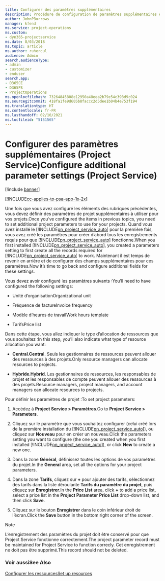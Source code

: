 ```yaml
---
title: Configurer des paramètres supplémentaires
description: Procédure de configuration de paramètres supplémentaires dans Project Service
author: JohnPBurrows
manager: kfend
ms.service: project-operations
ms.custom:
- dyn365-projectservice
ms.date: 8/03/2018
ms.topic: article
ms.author: ruhercul
audience: Admin
search.audienceType:
- admin
- customizer
- enduser
search.app:
- D365CE
- D365PS
- ProjectOperations
ms.openlocfilehash: 73264845808e12950a48eea2b79e54c393d9c024
ms.sourcegitcommit: 418fa1fe9d605b8faccc2d5dee1b04b4e753f194
ms.translationtype: HT
ms.contentlocale: fr-FR
ms.lasthandoff: 02/10/2021
ms.locfileid: "5151565"
---
```

# <a name="configure-additional-parameter-settings-project-service"></a><span data-ttu-id="6a6a8-103">Configurer des paramètres supplémentaires (Project Service)</span><span class="sxs-lookup"><span data-stu-id="6a6a8-103">Configure additional parameter settings (Project Service)</span></span>

[!include [banner](../includes/psa-now-project-operations.md)]

[!INCLUDE[cc-applies-to-psa-app-1x-2x](../includes/cc-applies-to-psa-app-1x-2x.md)]

<span data-ttu-id="6a6a8-104">Une fois que vous avez configuré les éléments des rubriques précédentes, vous devez définir des paramètres de projet supplémentaires à utiliser pour vos projets.</span><span class="sxs-lookup"><span data-stu-id="6a6a8-104">Once you’ve configured the items in previous topics, you need to set additional project parameters to use for your projects.</span></span> <span data-ttu-id="6a6a8-105">Quand vous avez installé le [!INCLUDE[pn_project_service_auto](../includes/pn-project-service-auto.md)] pour la première fois, vous avez créé les paramètres pour créer d’abord tous les enregistrements requis pour que [!INCLUDE[pn_project_service_auto](../includes/pn-project-service-auto.md)] fonctionne.</span><span class="sxs-lookup"><span data-stu-id="6a6a8-105">When you first installed [!INCLUDE[pn_project_service_auto](../includes/pn-project-service-auto.md)], you created a parameters setting to first create all the records required for [!INCLUDE[pn_project_service_auto](../includes/pn-project-service-auto.md)] to work.</span></span> <span data-ttu-id="6a6a8-106">Maintenant il est temps de revenir en arrière et de configurer des champs supplémentaires pour ces paramètres.</span><span class="sxs-lookup"><span data-stu-id="6a6a8-106">Now it’s time to go back and configure additional fields for these settings.</span></span>  
  
 <span data-ttu-id="6a6a8-107">Vous devez avoir configuré les paramètres suivants :</span><span class="sxs-lookup"><span data-stu-id="6a6a8-107">You’ll need to have configured the following settings:</span></span>  
  
-   <span data-ttu-id="6a6a8-108">Unité d’organisation</span><span class="sxs-lookup"><span data-stu-id="6a6a8-108">Organizational unit</span></span>  
  
-   <span data-ttu-id="6a6a8-109">Fréquence de facture</span><span class="sxs-lookup"><span data-stu-id="6a6a8-109">Invoice frequency</span></span>  
  
-   <span data-ttu-id="6a6a8-110">Modèle d’heures de travail</span><span class="sxs-lookup"><span data-stu-id="6a6a8-110">Work hours template</span></span>  
  
-   <span data-ttu-id="6a6a8-111">Tarifs</span><span class="sxs-lookup"><span data-stu-id="6a6a8-111">Price list</span></span>  
 
<span data-ttu-id="6a6a8-112">Dans cette étape, vous allez indiquer le type d’allocation de ressources que vous souhaitez :</span><span class="sxs-lookup"><span data-stu-id="6a6a8-112">In this step, you’ll also indicate what type of resource allocation you want:</span></span>  
  
- <span data-ttu-id="6a6a8-113">**Central**.</span><span class="sxs-lookup"><span data-stu-id="6a6a8-113">**Central**.</span></span> <span data-ttu-id="6a6a8-114">Seuls les gestionnaires de ressources peuvent allouer des ressources à des projets.</span><span class="sxs-lookup"><span data-stu-id="6a6a8-114">Only resource managers can allocate resources to projects.</span></span>  
  
- <span data-ttu-id="6a6a8-115">**Hybride**.</span><span class="sxs-lookup"><span data-stu-id="6a6a8-115">**Hybrid**.</span></span> <span data-ttu-id="6a6a8-116">Les gestionnaires de ressources, les responsables de projet et les responsables de compte peuvent allouer des ressources à des projets.</span><span class="sxs-lookup"><span data-stu-id="6a6a8-116">Resource managers, project managers, and account managers can allocate resources to projects.</span></span>  
  
 
<span data-ttu-id="6a6a8-117">Pour définir les paramètres de projet :</span><span class="sxs-lookup"><span data-stu-id="6a6a8-117">To set project parameters:</span></span>  
  
1. <span data-ttu-id="6a6a8-118">Accédez à **Project Service > Paramètres**.</span><span class="sxs-lookup"><span data-stu-id="6a6a8-118">Go to **Project Service > Parameters**.</span></span>  
  
2. <span data-ttu-id="6a6a8-119">Cliquez sur le paramètre que vous souhaitez configurer (celui créé lors de la première installation du [!INCLUDE[pn_project_service_auto](../includes/pn-project-service-auto.md)]), ou cliquez sur **Nouveau** pour en créer un nouveau.</span><span class="sxs-lookup"><span data-stu-id="6a6a8-119">Click the parameters setting you want to configure (the one you created when you first installed [!INCLUDE[pn_project_service_auto](../includes/pn-project-service-auto.md)]), or click **New** to create a new one.</span></span>  
  
3. <span data-ttu-id="6a6a8-120">Dans la zone **Général**, définissez toutes les options de vos paramètres du projet.</span><span class="sxs-lookup"><span data-stu-id="6a6a8-120">In the **General** area, set all the options for your project parameters.</span></span>  
  
4. <span data-ttu-id="6a6a8-121">Dans la zone **Tarifs**, cliquez sur **+** pour ajouter des tarifs, sélectionnez des tarifs dans la liste déroulante **Tarifs du paramètre du projet**, puis cliquez sur **Enregistrer**.</span><span class="sxs-lookup"><span data-stu-id="6a6a8-121">In the **Price List** area, click **+** to add a price list, select a price list in the **Project Parameter Price List** drop-down list, and then click **Save**.</span></span>  
  
5. <span data-ttu-id="6a6a8-122">Cliquez sur le bouton **Enregistrer** dans le coin inférieur droit de l’écran.</span><span class="sxs-lookup"><span data-stu-id="6a6a8-122">Click the **Save** button in the bottom right corner of the screen.</span></span>  

> [!NOTE]
> <span data-ttu-id="6a6a8-123">L’enregistrement des paramètres du projet doit être conservé pour que Project Service fonctionne correctement.</span><span class="sxs-lookup"><span data-stu-id="6a6a8-123">The project parameter record must be maintained for Project Service to function correcly.</span></span> <span data-ttu-id="6a6a8-124">Cet enregistrement ne doit pas être supprimé.</span><span class="sxs-lookup"><span data-stu-id="6a6a8-124">This record should not be deleted.</span></span>

### <a name="see-also"></a><span data-ttu-id="6a6a8-125">Voir aussi</span><span class="sxs-lookup"><span data-stu-id="6a6a8-125">See Also</span></span>  
 [<span data-ttu-id="6a6a8-126">Configurer les ressources</span><span class="sxs-lookup"><span data-stu-id="6a6a8-126">Set up resources</span></span>](../psa/set-up-resources.md)
